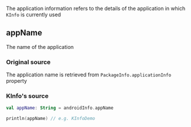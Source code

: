 The application information refers to the details of the application in which `KInfo` is currently used

## appName

The name of the application

### Original source

The application name is retrieved from `PackageInfo.applicationInfo` property

### KInfo's source

```kotlin
val appName: String = androidInfo.appName

println(appName) // e.g. KInfoDemo
```